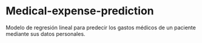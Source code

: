 # Medical-expense-prediction
Modelo de regresión lineal para predecir los gastos médicos de un paciente mediante sus datos personales.
